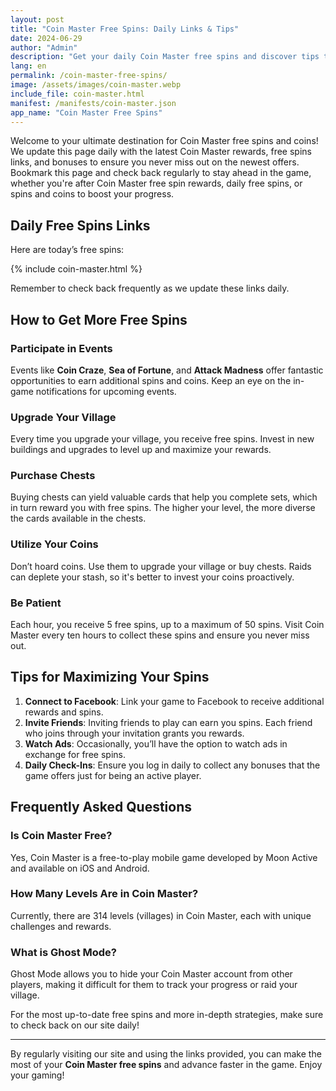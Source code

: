 ```yaml
---
layout: post
title: "Coin Master Free Spins: Daily Links & Tips"
date: 2024-06-29
author: "Admin"
description: "Get your daily Coin Master free spins and discover tips to maximize your rewards. Bookmark our site for the latest updates!"
lang: en
permalink: /coin-master-free-spins/
image: /assets/images/coin-master.webp
include_file: coin-master.html
manifest: /manifests/coin-master.json
app_name: "Coin Master Free Spins"
---
```


Welcome to your ultimate destination for Coin Master free spins and coins! We update this page daily with the latest Coin Master rewards, free spins links, and bonuses to ensure you never miss out on the newest offers. Bookmark this page and check back regularly to stay ahead in the game, whether you're after Coin Master free spin rewards, daily free spins, or spins and coins to boost your progress.

## Daily Free Spins Links

Here are today’s free spins:

{% include coin-master.html %}

Remember to check back frequently as we update these links daily.

## How to Get More Free Spins

### Participate in Events
Events like **Coin Craze**, **Sea of Fortune**, and **Attack Madness** offer fantastic opportunities to earn additional spins and coins. Keep an eye on the in-game notifications for upcoming events.

### Upgrade Your Village
Every time you upgrade your village, you receive free spins. Invest in new buildings and upgrades to level up and maximize your rewards.

### Purchase Chests
Buying chests can yield valuable cards that help you complete sets, which in turn reward you with free spins. The higher your level, the more diverse the cards available in the chests.

### Utilize Your Coins
Don’t hoard coins. Use them to upgrade your village or buy chests. Raids can deplete your stash, so it's better to invest your coins proactively.

### Be Patient
Each hour, you receive 5 free spins, up to a maximum of 50 spins. Visit Coin Master every ten hours to collect these spins and ensure you never miss out.

## Tips for Maximizing Your Spins

1. **Connect to Facebook**: Link your game to Facebook to receive additional rewards and spins.
2. **Invite Friends**: Inviting friends to play can earn you spins. Each friend who joins through your invitation grants you rewards.
3. **Watch Ads**: Occasionally, you’ll have the option to watch ads in exchange for free spins.
4. **Daily Check-Ins**: Ensure you log in daily to collect any bonuses that the game offers just for being an active player.

## Frequently Asked Questions

### Is Coin Master Free?
Yes, Coin Master is a free-to-play mobile game developed by Moon Active and available on iOS and Android.

### How Many Levels Are in Coin Master?
Currently, there are 314 levels (villages) in Coin Master, each with unique challenges and rewards.

### What is Ghost Mode?
Ghost Mode allows you to hide your Coin Master account from other players, making it difficult for them to track your progress or raid your village.

For the most up-to-date free spins and more in-depth strategies, make sure to check back on our site daily!

---

By regularly visiting our site and using the links provided, you can make the most of your **Coin Master free spins** and advance faster in the game. Enjoy your gaming!